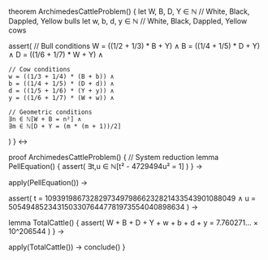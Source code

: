 theorem ArchimedesCattleProblem() {
  let W, B, D, Y ∈ ℕ  // White, Black, Dappled, Yellow bulls
  let w, b, d, y ∈ ℕ  // White, Black, Dappled, Yellow cows
  
  assert(
    // Bull conditions
    W = ((1/2 + 1/3) * B + Y) ∧
    B = ((1/4 + 1/5) * D + Y) ∧
    D = ((1/6 + 1/7) * W + Y) ∧
    
    // Cow conditions
    w = ((1/3 + 1/4) * (B + b)) ∧
    b = ((1/4 + 1/5) * (D + d)) ∧
    d = ((1/5 + 1/6) * (Y + y)) ∧
    y = ((1/6 + 1/7) * (W + w)) ∧
    
    // Geometric conditions
    ∃n ∈ ℕ[W + B = n²] ∧
    ∃m ∈ ℕ[D + Y = (m * (m + 1))/2]
  )
} ↔

proof ArchimedesCattleProblem() {
  // System reduction
  lemma PellEquation() {
    assert(
      ∃t,u ∈ ℕ[t² - 4729494u² = 1]
    )
  } →
  
  apply(PellEquation()) →
  
  assert(
    t = 109391986732829734979866232821433543901088049 ∧
    u = 50549485234315033076447781973554040898634
  ) →
  
  lemma TotalCattle() {
    assert(
      W + B + D + Y + w + b + d + y = 7.760271... × 10^206544
    )
  } →
  
  apply(TotalCattle()) →
  conclude()
}
